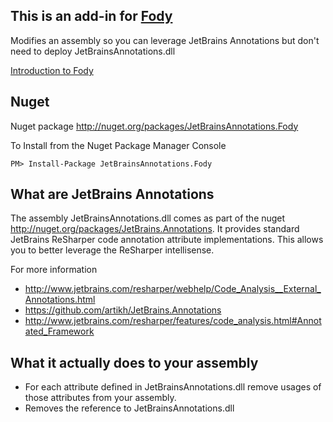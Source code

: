 ## This is an add-in for [Fody](https://github.com/Fody/Fody/) 

Modifies an assembly so you can leverage JetBrains Annotations but don't need to deploy JetBrainsAnnotations.dll

[Introduction to Fody](http://github.com/Fodyp/Fody/wiki/SampleUsage)

## Nuget 

Nuget package http://nuget.org/packages/JetBrainsAnnotations.Fody 

To Install from the Nuget Package Manager Console 
    
    PM> Install-Package JetBrainsAnnotations.Fody

## What are JetBrains Annotations

The assembly JetBrainsAnnotations.dll comes as part of the nuget http://nuget.org/packages/JetBrains.Annotations.
It provides standard JetBrains ReSharper code annotation attribute implementations. This allows you to better leverage the ReSharper intellisense.

For more information 

 * http://www.jetbrains.com/resharper/webhelp/Code_Analysis__External_Annotations.html 
 * https://github.com/artikh/JetBrains.Annotations
 * http://www.jetbrains.com/resharper/features/code_analysis.html#Annotated_Framework

## What it actually does to your assembly

 * For each attribute defined in JetBrainsAnnotations.dll remove usages of those attributes from your assembly.
 * Removes the reference to JetBrainsAnnotations.dll
